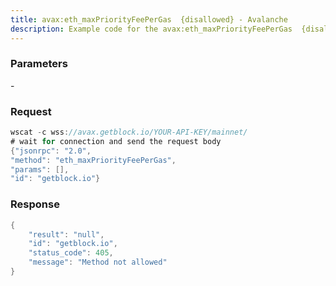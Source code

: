 ```yaml
---
title: avax:eth_maxPriorityFeePerGas  {disallowed} - Avalanche
description: Example code for the avax:eth_maxPriorityFeePerGas  {disallowed} ws method. Сomplete guide on how to use avax:eth_maxPriorityFeePerGas  {disallowed} ws in GetBlock.io Web3 documentation.
---
```


### Parameters


\-

### Request

``` java
wscat -c wss://avax.getblock.io/YOUR-API-KEY/mainnet/ 
# wait for connection and send the request body 
{"jsonrpc": "2.0",
"method": "eth_maxPriorityFeePerGas",
"params": [],
"id": "getblock.io"}
```

###  Response

``` java
{
    "result": "null",
    "id": "getblock.io",
    "status_code": 405,
    "message": "Method not allowed"
}
```


